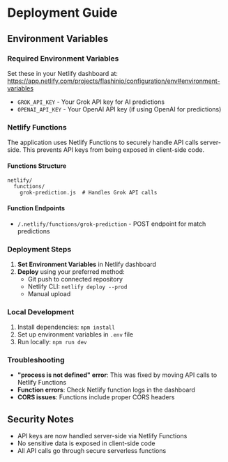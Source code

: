# Deployment Guide

## Environment Variables

### Required Environment Variables

Set these in your Netlify dashboard at: https://app.netlify.com/projects/flashinio/configuration/env#environment-variables

- `GROK_API_KEY` - Your Grok API key for AI predictions
- `OPENAI_API_KEY` - Your OpenAI API key (if using OpenAI for predictions)

### Netlify Functions

The application uses Netlify Functions to securely handle API calls server-side. This prevents API keys from being exposed in client-side code.

#### Functions Structure
```
netlify/
  functions/
    grok-prediction.js  # Handles Grok API calls
```

#### Function Endpoints
- `/.netlify/functions/grok-prediction` - POST endpoint for match predictions

### Deployment Steps

1. **Set Environment Variables** in Netlify dashboard
2. **Deploy** using your preferred method:
   - Git push to connected repository
   - Netlify CLI: `netlify deploy --prod`
   - Manual upload

### Local Development

1. Install dependencies: `npm install`
2. Set up environment variables in `.env` file
3. Run locally: `npm run dev`

### Troubleshooting

- **"process is not defined" error**: This was fixed by moving API calls to Netlify Functions
- **Function errors**: Check Netlify function logs in the dashboard
- **CORS issues**: Functions include proper CORS headers

## Security Notes

- API keys are now handled server-side via Netlify Functions
- No sensitive data is exposed in client-side code
- All API calls go through secure serverless functions
